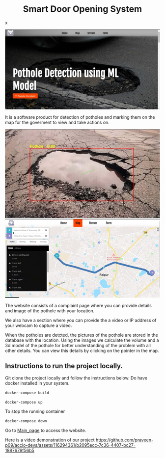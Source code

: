 <h1 align="center" id="title"><h1 align="center" id="title">Smart Door Opening System</h1></h1>x

![!\[Screenshot\](relative%20path\images\Main_page.jpg)](images\Main_page.jpg)

It is a software product for detection of potholes and marking them on the map for the goverment to view and take actions on. 

![!\[Screenshot\](relative%20path\images\Detection.jpg)](images/Detection.jpg)
![!\[Screenshot\](relative%20path\images\Map.jpg)](images/Map.jpg)

The website consists of a complaint page where you can provide details and image of the pothole with your        location.

We also have a section where you can provide the a video or IP address of your webcam to capture a video. 
 
When the potholes are detcted, the pictures of the pothole are stored in the database with the location. Using the images we calculate the volume and a 3d model of the pothole for better understanding of the problem with all other details. You can view this details by clicking on the pointer in the map.

<h2>Instructions to run the project locally.</h2>

Git clone the project locally and follow the instructions below. Do have docker installed in your system.

```bash
docker-compose build
```

```bash
docker-compose up
```

To stop the running container
```bash
docker-compose down
```

Go to [Main_page](http://localhost:5173/) to access the website.

Here is a video demonstration of our project
https://github.com/praveen-p09/accio-devs/assets/116294361/b2095ecc-7c36-4407-bc27-1887679f56b5